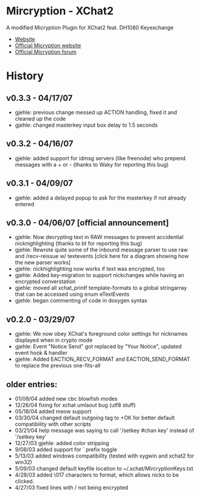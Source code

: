 # Mircryption - XChat2
A modified Micryption Plugin for XChat2 feat. DH1080 Keyexchange

- [Website](http://voobar.follvalsch.de/mcpsx)
- [Official Micryption website](http://www.donationcoder.com/Software/Mouser/mircryption/index.php)
- [Official Micryption forum](http://www.donationcoder.com/Forums/bb/index.php?board=13.0)

# History
## v0.3.3 - 04/17/07
 - gjehle: previous change messed up ACTION handling, fixed it and cleaned up the code
 - gjehle: changed masterkey input box delay to 1.5 seconds

## v0.3.2 - 04/16/07
 - gjehle: added support for idmsg servers (like freenode) who prepend messages with a + or -
           (thanks to Waky for reporting this bug)

## v0.3.1 - 04/09/07
 - gjehle: added a delayed popup to ask for the masterkey if not already entered

## v0.3.0 - 04/06/07 [official announcement]
 - gjehle: Now decrypting text in RAW messages to prevent accidential nicknighlighting
           (thanks to bt for reporting this bug)
 - gjehle: Rewrote quite some of the inbound message parser to use raw and /recv-reissue w/ textevents
           [click here for a diagram showing how the new parser works]
 - gjehle: nickhighlighting now works if text was encrypted, too
 - gjehle: Added key-migration to support nickchanges while having an encrypted converstation
 - gjehle: moved all xchat_printf template-formats to a global stringarray that can be accessed
           using enum eTextEvents
 - gjehle: began commenting of code in doxygen syntax

## v0.2.0 - 03/29/07
 - gjehle: We now obey XChat's foreground color settings for nicknames displayed when in crypto mode
 - gjehle: Event "Notice Send" got replaced by "Your Notice", updated event hook & handler
 - gjehle: Added EACTION_RECV_FORMAT and EACTION_SEND_FORMAT to replace the previous one-fits-all

## older entries:
 - 01/08/04 added new cbc blowfish modes
 - 12/26/04 fixing for xchat umlaout bug (utf8 stuff)
 - 05/18/04 added meow support
 - 03/30/04 changed default outgoing tag to +OK for better default compatibility with other scripts
 - 03/21/04 help message was saying to call '/setkey #chan key' instead of '/setkey key'
 - 12/27/03 gjehle: added color stripping
 -  9/08/03 added support for ` prefix toggle
 -  5/13/03 added windows compatibility (tested with xygwin and xchat2 for win32)
 -  5/09/03 changed default keyfile location to ~/.xchat/MircryptionKeys.txt
 -  4/28/03 added \017 characters to format, which allows nicks to be clicked.
 -  4/27/03 fixed lines with / not being encrypted
